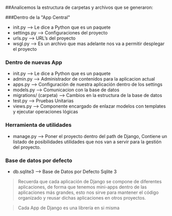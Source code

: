 ##Analicemos la estructura de carpetas y archivos que se generaron:

###Dentro de la "App Central"

* init.py --> Le dice a Python que es un paquete
* settings.py --> Configuraciones del proyecto
* urls.py --> URL’s del proyecto
* wsgl.py --> Es un archivo que mas adelante nos va a permitir desplegar el proyecto

### Dentro de nuevas App
* init.py --> Le dice a Python que es un paquete
* admin.py --> Administrador de contenidos para la aplicacion actual
* apps.py --> Configuración de nuestra aplicación dentro de los settings
* models.py --> Comunicacion con la base de datos
* migrations/ (carpeta) --> Cambios en la estructura de la base de datos
* test.py --> Pruebas Unitarias
* views.py --> Componente encargado de enlazar modelos con templates y ejecutar operaciones lógicas



### Herramienta de utilidades

* manage.py --> Poner el proyecto dentro del path de Django, Contiene un listado de posibilidades utilidades que nos van a servir para la gestión del proyecto.

### Base de datos por defecto

* db.sqlite3 --> Base de Datos por Defecto Sqlite 3

> Recuerda que cada aplicación de Django se compone de diferentes aplicaciones, de forma que tenemos mini-apps dentro de las aplicaciones más grandes, esto nos sirve para mantener el código organizado y reusar dichas aplicaciones en otros proyectos.

> Cada App de Django es una librería en si misma